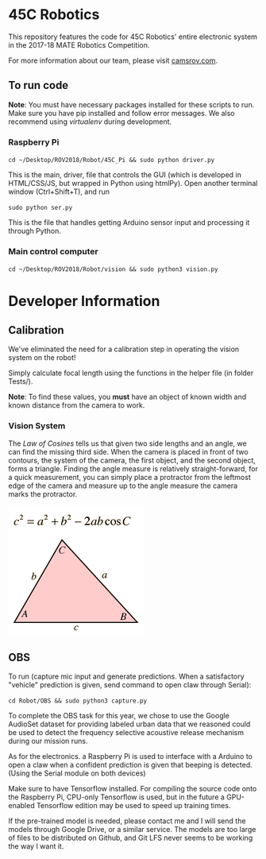 # 45C Robotics

This repository features the code for 45C Robotics' entire electronic system in the 2017-18 MATE Robotics Competition. 

For more information about our team, please visit [camsrov.com](http://camsrov.com).

## To run code

**Note**: You must have necessary packages installed for these scripts to run. Make sure you have pip installed and follow error messages. We also recommend using *virtualenv* during development. 

### Raspberry Pi

`cd ~/Desktop/ROV2018/Robot/45C_Pi && sudo python driver.py`

This is the main, driver, file that controls the GUI (which is developed in HTML/CSS/JS, but wrapped in Python using htmlPy). Open another terminal window (Ctrl+Shift+T), and run 

`sudo python ser.py`

This is the file that handles getting Arduino sensor input and processing it through Python.

### Main control computer

`cd ~/Desktop/ROV2018/Robot/vision && sudo python3 vision.py`

# Developer Information

## Calibration

We've eliminated the need for a calibration step in operating the vision system on the robot!

Simply calculate focal length using the functions in the helper file (in folder Tests/).

**Note**: To find these values, you **must** have an object of known width and known distance from the camera to work. 

### Vision System

The *Law of Cosines* tells us that given two side lengths and an angle, we can find the missing third side. When the camera is placed in front of two contours, the system of the camera, the first object, and the second object, forms a triangle. Finding the angle measure is relatively straight-forward, for a quick measurement, you can simply place a protractor from the leftmost edge of the camera and measure up to the angle measure the camera marks the protractor.  

![Law of Cosines](https://github.com/isaacaddis/ROV2018/blob/master/Tests/lcos.gif)

## OBS

To run (capture mic input and generate predictions. When a satisfactory "vehicle" prediction is given, send command to open claw through Serial):

`
    cd Robot/OBS && sudo python3 capture.py
`

To complete the OBS task for this year, we chose to use the Google AudioSet dataset for providing labeled urban data that we reasoned could be used to detect the frequency selective acoustive release mechanism during our mission runs.

As for the electronics. a Raspberry Pi is used to interface with a Arduino to open a claw when a confident prediction is given that beeping is detected. (Using the Serial module on both devices)

Make sure to have Tensorflow installed. For compiling the source code onto the Raspberry Pi, CPU-only Tensorflow is used, but in the future a GPU-enabled Tensorflow edition may be used to speed up training times.

If the pre-trained model is needed, please contact me and I will send the models through Google Drive, or a similar service. The models are too large of files to be distributed on Github, and Git LFS never seems to be working the way I want it. 

